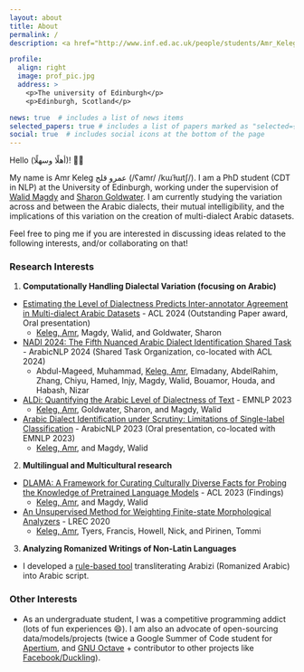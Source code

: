 ```yaml
---
layout: about
title: About
permalink: /
description: <a href="http://www.inf.ed.ac.uk/people/students/Amr_Keleg.html">Affiliation</a>

profile:
  align: right
  image: prof_pic.jpg
  address: >
    <p>The university of Edinburgh</p>
    <p>Edinburgh, Scotland</p>

news: true  # includes a list of news items
selected_papers: true # includes a list of papers marked as "selected={true}"
social: true  # includes social icons at the bottom of the page
---
```

Hello (أهلًا وسهلًا)! 👋👋

My name is Amr Keleg عمرو قلج (/ʕamr/ /kɯˈɫɯtʃ/). I am a PhD student (CDT in NLP) at the University of Edinburgh, working under the supervision of [Walid Magdy](https://homepages.inf.ed.ac.uk/wmagdy/) and [Sharon Goldwater](https://homepages.inf.ed.ac.uk/sgwater/).
I am currently studying the variation across and between the Arabic dialects, their mutual intelligibility, and the implications of this variation on the creation of multi-dialect Arabic datasets.

Feel free to ping me if you are interested in discussing ideas related to the following interests, and/or collaborating on that!

### Research Interests
1) <b>Computationally Handling Dialectal Variation (focusing on Arabic)</b>
  * [Estimating the Level of Dialectness Predicts Inter-annotator Agreement in Multi-dialect Arabic Datasets](https://aclanthology.org/2024.acl-short.69/) - ACL 2024 (Outstanding Paper award, Oral presentation)
    * <u>Keleg, Amr</u>, Magdy, Walid, and Goldwater, Sharon
  * [NADI 2024: The Fifth Nuanced Arabic Dialect Identification Shared Task](https://aclanthology.org/2024.arabicnlp-1.79/) - ArabicNLP 2024 (Shared Task Organization, co-located with ACL 2024)
    * Abdul-Mageed, Muhammad, <u>Keleg, Amr</u>, Elmadany, AbdelRahim, Zhang, Chiyu, Hamed, Injy, Magdy, Walid, Bouamor, Houda, and Habash, Nizar
  * [ALDi: Quantifying the Arabic Level of Dialectness of Text](https://aclanthology.org/2023.emnlp-main.655/) - EMNLP 2023
    * <u>Keleg, Amr</u>, Goldwater, Sharon, and Magdy, Walid
  * [Arabic Dialect Identification under Scrutiny: Limitations of Single-label Classification](https://aclanthology.org/2023.arabicnlp-1.31/) - ArabicNLP 2023 (Oral presentation, co-located with EMNLP 2023)
    * <u>Keleg, Amr</u>, and Magdy, Walid


2) <b>Multilingual and Multicultural research</b>
  * [DLAMA: A Framework for Curating Culturally Diverse Facts for Probing the Knowledge of Pretrained Language Models](https://aclanthology.org/2023.findings-acl.389/) - ACL 2023 (Findings)
    * <u>Keleg, Amr</u>, and Magdy, Walid
  * [An Unsupervised Method for Weighting Finite-state Morphological Analyzers](https://aclanthology.org/2020.lrec-1.474/) - LREC 2020
    * <u>Keleg, Amr</u>, Tyers, Francis, Howell, Nick, and Pirinen, Tommi

3) <b>Analyzing Romanized Writings of Non-Latin Languages</b>
  * I developed a [rule-based tool](https://pypi.org/project/franco-arabic-transliterator/) transliterating Arabizi (Romanized Arabic) into Arabic script.


### Other Interests
* As an undergraduate student, I was a competitive programming addict (lots of fun experiences 😄). I am also an advocate of open-sourcing data/models/projects (twice a Google Summer of Code student for [Apertium](https://summerofcode.withgoogle.com/archive/2019/projects/5982561396850688/), and [GNU Octave](https://summerofcode.withgoogle.com/archive/2016/projects/5461783343005696) + contributor to other projects like [Facebook/Duckling](https://github.com/facebook/duckling)).
